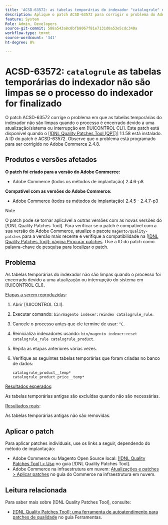 ```yaml
---
title: 'ACSD-63572: as tabelas temporárias do indexador "catalogrule" não serão limpas se o processo do indexador for encerrado'
description: Aplique o patch ACSD-63572 para corrigir o problema do Adobe Commerce em que as tabelas de indexador não são limpas quando o processo é encerrado devido a uma atualização ou interrupção do sistema em [!UICONTROL CLI].
feature: System
Role: Admin, Developers
source-git-commit: 588a543a8c0bfb8067f81e7131d0a53e5cdc340a
workflow-type: tm+mt
source-wordcount: '341'
ht-degree: 0%

---
```



# ACSD-63572: `catalogrule` as tabelas temporárias do indexador não são limpas se o processo do indexador for finalizado

O patch ACSD-63572 corrige o problema em que as tabelas temporárias do indexador não são limpas quando o processo é encerrado devido a uma atualização/sistema ou interrupção em [!UICONTROL CLI]. Este patch está disponível quando o [[!DNL Quality Patches Tool (QPT)]](/help/tools/quality-patches-tool/quality-patches-tool-to-self-serve-quality-patches.md) 1.1.58 está instalado. A ID do patch é ACSD-63572. Observe que o problema está programado para ser corrigido no Adobe Commerce 2.4.8.

## Produtos e versões afetados

**O patch foi criado para a versão do Adobe Commerce:**

* Adobe Commerce (todos os métodos de implantação) 2.4.6-p8

**Compatível com as versões do Adobe Commerce:**

* Adobe Commerce (todos os métodos de implantação) 2.4.5 - 2.4.7-p3

>[!NOTE]
>
>O patch pode se tornar aplicável a outras versões com as novas versões do [!DNL Quality Patches Tool]. Para verificar se o patch é compatível com a sua versão do Adobe Commerce, atualize o pacote `magento/quality-patches` para a versão mais recente e verifique a compatibilidade na [[!DNL Quality Patches Tool]: página Procurar patches](https://experienceleague.adobe.com/tools/commerce-quality-patches/index.html). Use a ID do patch como palavra-chave de pesquisa para localizar o patch.

## Problema

As tabelas temporárias do indexador não são limpas quando o processo foi encerrado devido a uma atualização ou interrupção do sistema em [!UICONTROL CLI].

<u>Etapas a serem reproduzidas</u>:

1. Abrir [!UICONTROL CLI].
1. Executar comando: `bin/magento indexer:reindex catalogrule_rule`.
1. Cancele o processo antes que ele termine de usar: `^C`.
1. Reinicializa indexadores usando: `bin/magento indexer:reset catalogrule_rule catalogrule_product`.
1. Repita as etapas anteriores várias vezes.
1. Verifique as seguintes tabelas temporárias que foram criadas no banco de dados:

   ```
   catalogrule_product__temp*
   catalogrule_product_price__temp*
   ```

<u>Resultados esperados</u>:

As tabelas temporárias antigas são excluídas quando não são necessárias.

<u>Resultados reais</u>:

As tabelas temporárias antigas não são removidas.

## Aplicar o patch

Para aplicar patches individuais, use os links a seguir, dependendo do método de implantação:

* Adobe Commerce ou Magento Open Source local: [[!DNL Quality Patches Tool] > Uso](/help/tools/quality-patches-tool/usage.md) no guia [!DNL Quality Patches Tool].
* Adobe Commerce na infraestrutura em nuvem: [Atualizações e patches > Aplicar patches](https://experienceleague.adobe.com/docs/commerce-cloud-service/user-guide/develop/upgrade/apply-patches.html) no guia do Commerce na infraestrutura em nuvem.

## Leitura relacionada

Para saber mais sobre [!DNL Quality Patches Tool], consulte:

* [[!DNL Quality Patches Tool]: uma ferramenta de autoatendimento para patches de qualidade](/help/tools/quality-patches-tool/quality-patches-tool-to-self-serve-quality-patches.md) no guia Ferramentas.
